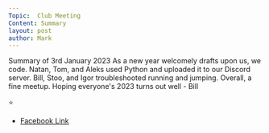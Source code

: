 ```yaml
---
Topic:  Club Meeting
Content: Summary
layout: post
author: Mark
---
```

Summary of 3rd January 2023
As a new year welcomely drafts upon us, we code.
Natan, Tom, and Aleks used Python and uploaded it to our Discord server. 
Bill, Stoo, and Igor troubleshooted running and jumping.
Overall, a fine meetup.
Hoping everyone's 2023 turns out well - Bill

⭐️



* [Facebook Link](https://www.facebook.com/720665616418529/posts/675583724260052)


